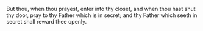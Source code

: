 But thou, when thou prayest, enter into thy closet, and when thou hast shut thy door, pray to thy Father which is in secret; and thy Father which seeth in secret shall reward thee openly.
